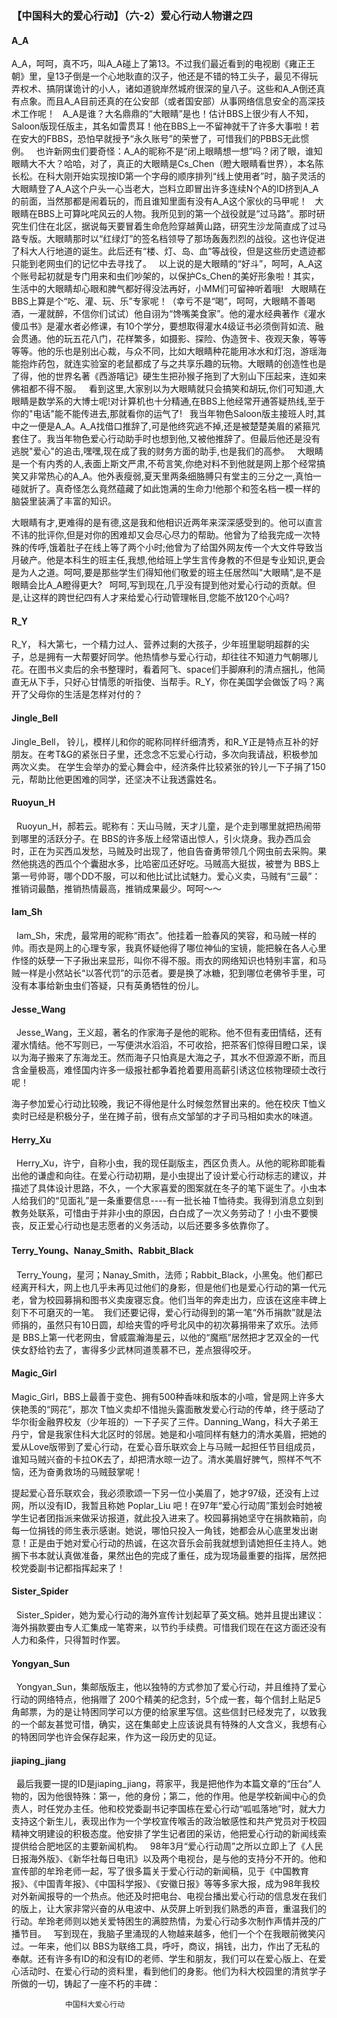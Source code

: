 ### 【中国科大的爱心行动】（六-2）爱心行动人物谱之四

#### A_A

A_A，呵呵，真不巧，叫A_A碰上了第13。不过我们最近看到的电视剧《雍正王朝》里，皇13子倒是一个心地耿直的汉子，他还是不错的特工头子，最见不得玩弄权术、搞阴谋诡计的小人，诸如道貌岸然城府很深的皇八子。这些和A_A倒还真有点象。而且A_A目前还真的在公安部（或者国安部）从事网络信息安全的高深技术工作呢！
 
A_A是谁？大名鼎鼎的“大眼睛”是也！估计BBS上很少有人不知，Saloon版现任版主，其名如雷贯耳！他在BBS上一不留神就干了许多大事啦！若在安大的FBBS，恐怕早就授予“永久账号”的荣誉了，可惜我们的PBBS无此惯例。
 
也许新网虫们要奇怪：A_A的昵称不是“闭上眼睛想一想”吗？闭了眼，谁知眼睛大不大？哈哈，对了，真正的大眼睛是Cs_Chen（瞪大眼睛看世界），本名陈长松。在科大刚开始实现按ID第一个字母的顺序排列“线上使用者”时，脑子灵活的大眼睛登了A_A这个户头一心当老大，岂料立即冒出许多连续N个A的ID挤到A_A的前面，当然那都是闹着玩的，而且谁知里面有没有A_A这个家伙的马甲呢！
 
大眼睛在BBS上可算叱咤风云的人物。我所见到的第一个战役就是“过马路”。那时研究生们住在北区，据说每天要冒着生命危险穿越黄山路，研究生沙龙简直成了过马路专版。大眼睛那时以“红绿灯”的签名档领导了那场轰轰烈烈的战役。这也许促进了科大人行地道的诞生。此后还有“楼、灯、岛、血”等战役，但是这些历史遗迹都只能到老网虫们的记忆中去寻找了。
 
以上说的是大眼睛的“好斗”，呵呵，A_A这个账号起初就是专门用来和虫们吵架的，以保护Cs_Chen的美好形象啦！其实，生活中的大眼睛却心眼和脾气都好得没法再好，小MM们可留神听着哦!
 
大眼睛在BBS上算是个“吃、灌、玩、乐”专家呢！（幸亏不是“喝”，呵呵，大眼睛不善喝酒，一灌就醉，不信你们试试）他自诩为“馋嘴美食家”。他的灌水经典著作《灌水傻瓜书》是灌水者必修课，有10个学分，要想取得灌水4级证书必须倒背如流、融会贯通。他的玩五花八门，花样繁多，如摄影、探险、伪造贺卡、夜观天象，等等等等。他的乐也是别出心裁，与众不同，比如大眼睛种花能用冰水和灯泡，游瑶海能抱炸药包，就连实验室的老鼠都成了与之共享乐趣的玩物。大眼睛的创造性也是了得，他的世界名著《西游嘻记》硬生生把孙猴子拖到了大别山下压起来，连如来佛祖都不得不服。
 
看到这里,大家别以为大眼睛就只会搞笑和胡玩,你们可知道,大眼睛是数学系的大博士呢!对计算机也十分精通,在BBS上他经常开通答疑热线,至于你的"电话"能不能传进去,那就看你的运气了!
 
我当年物色Saloon版主接班人时,其中之一便是A_A。A_A找借口推辞了,可是他终究逃不掉,还是被楚楚美眉的紧箍咒套住了。我当年物色爱心行动助手时也想到他,又被他推辞了。但最后他还是没有逃脱"爱心"的追击,嘿嘿,现在成了我的财务方面的助手,也是我们的高参。
 
大眼睛是一个有内秀的人,表面上斯文严肃,不苟言笑,你绝对料不到他就是网上那个经常搞笑又非常热心的A_A。他外表瘦弱,夏天里两条细胳膊只有堂主的三分之一,真怕一碰就折了。真奇怪怎么竟然蕴藏了如此饱满的生命力!他那个和签名档一模一样的脑袋里装满了丰富的知识。

大眼睛有才,更难得的是有德,这是我和他相识近两年来深深感受到的。他可以直言不讳的批评你,但是对你的困难却又会尽心尽力的帮助。他曾为了给我完成一次特殊的传呼,饿着肚子在线上等了两个小时;他曾为了给国外网友传一个大文件导致当月破产。他是本科生的班主任,我想,他给班上学生言传身教的不但是专业知识,更会是为人之道。呵呵,要是那些学生们得知他们敬爱的班主任居然叫"大眼睛",是不是眼睛会比A_A瞪得更大?
 
呵呵,写到现在,几乎没有提到他对爱心行动的贡献。但是,让这样的跨世纪四有人才来给爱心行动管理帐目,您能不放120个心吗?

#### R_Y

R_Y， 科大第七，一个精力过人、营养过剩的大孩子，少年班里聪明超群的尖子，总是拥有一大帮要好同学。他热情参与爱心行动，却往往不知道力气朝哪儿花。在图书义卖后的余书整理时，看着阿飞、space们手脚麻利的清点捆扎，他简直无从下手，只好心甘情愿的听指使、当帮手。R_Y，你在美国学会做饭了吗？离开了父母你的生活是怎样对付的？
 
#### Jingle_Bell

Jingle_Bell， 铃儿，模样儿和你的昵称同样纤细清秀，和R_Y正是特点互补的好朋友。在考T&G的紧张日子里，还念念不忘爱心行动，多次向我请战，积极参加两次义卖。 在学生会举办的爱心舞会中，经济条件比较紧张的铃儿一下子捐了150元，帮助比他更困难的同学，还坚决不让我透露姓名。

#### Ruoyun_H
 
Ruoyun_H，郝若云。昵称有：天山马贼，天才儿童，是个走到哪里就把热闹带到哪里的活跃分子。在 BBS的许多版上经常语出惊人，引火烧身。我办西瓜会时，正在为买西瓜发愁，马贼及时出现了，他自告奋勇带领几个网虫前去采购。果然他挑选的西瓜个个囊甜水多，比哈密瓜还好吃。马贼高大挺拔，被誉为 BBS上第一号帅哥，哪个DD不服，可以和他比试比试魅力。爱心义卖，马贼有“三最”：推销词最酷，推销热情最高，推销成果最少。呵呵～～

#### Iam_Sh
 
Iam_Sh，宋虎，最常用的昵称“雨衣”。他挂着一脸春风的笑容，和马贼一样的帅。雨衣是网上的心理专家，我真怀疑他得了哪位神仙的宝镜，能把躲在各人心里作怪的妖孽一下子揪出来显形，叫你不得不服。雨衣的网络知识也特别丰富，和马贼一样是小然站长“以答代罚”的示范者。要是换了冰糖，犯到哪位老佛爷手里，可没有本事给新虫虫们答疑，只有英勇牺牲的份儿。

#### Jesse_Wang
 
Jesse_Wang，王义超，著名的作家海子是他的昵称。他不但有麦田情结，还有灌水情结。他不写则已，一写便洪水滔滔，不可收拾，把茶客们惊得目瞪口呆，误以为海子搬来了东海龙王。然而海子只怕真是大海之子，其水不但源源不断，而且含金量极高，难怪国内许多一级报社都争着抢着要用高薪引诱这位核物理硕士改行呢！

海子参加爱心行动比较晚，我记不得他是什么时候忽然冒出来的。他在校庆 T恤义卖时已经是积极分子，坐在摊子前，很有点文邹邹的才子司马相如卖水的味道。

#### Herry_Xu
 
Herry_Xu，许宁，自称小虫，我的现任副版主，西区负责人。从他的昵称即能看出他的谦虚和向往。在爱心行动初期，是小虫提出了设计爱心行动标志的建议，并描述了具体设计思路，不久，一个大家喜爱的图案就在冬子的笔下诞生了。小虫本人给我们的“见面礼”是一条重要信息----有一批长袖 T恤待卖。我得到消息立刻到教务处联系，可惜由于并非小虫的原因，白白成了一次义务劳动了！小虫不要懊丧，反正爱心行动也是志愿者的义务活动，以后还要多多依靠你了。

#### Terry_Young、Nanay_Smith、Rabbit_Black
 
Terry_Young，星河；Nanay_Smith，法师；Rabbit_Black，小黑兔。他们都已经离开科大，网上也几乎未再见过他们的身影，但是他们也是爱心行动的第一代元老，曾为校园募捐和图书义卖废寝忘食。他们当年的奔走出力，应该在这座丰碑上刻下不可磨灭的一笔。  我们还要记得，爱心行动得到的第一笔“外币捐款”就是法师捐的，虽然只有10日圆，却给夹雪的呼号北风中的初次募捐带来了欢乐。法师是 BBS上第一代老网虫，曾威震瀚海星云，以他的“魔瓶”居然把才艺双全的一代侠女舒给钓去了，害得多少武林同道羡慕不已，差点狠得咬牙。
 
#### Magic_Girl

Magic_Girl，BBS上最善于变色、拥有500种香味和版本的小喧，曾是网上许多大侠艳羡的“网花”，那次 T恤义卖却不惜抛头露面散发爱心行动的传单，终于感动了华尔街金融界校友（少年班的）一下子买了三件。Danning_Wang，科大子弟王丹宁，曾是我家住科大北区时的邻居。她是和小喧同样有魅力的清水美眉，把她的爱从Love版带到了爱心行动，在爱心音乐联欢会上与马贼一起担任节目组成员，谁知马贼兴奋的卡拉OK去了，却把清水晾一边了。清水美眉好脾气，照样不气不恼，还为奋勇救场的马贼鼓掌呢！

提起爱心音乐联欢会，我必须歌颂一下另一位小美眉了，她才97级，还没有上过网，所以没有ID，我暂且称她 Poplar_Liu 吧！在97年“爱心行动周”策划会时她被学生记者团指派来做采访报道，就此投入进来了。校园募捐她坚守在捐款箱前，向每一位捐钱的师生表示感谢。她说，哪怕只投入一角钱，她都会从心底里发出谢意！正是由于她对爱心行动的热诚，在这次音乐会前我就想到请她担任主持人。她搁下书本就认真做准备，果然出色的完成了重任，成为现场最重要的指挥，居然把校党委副书记都指挥起来了！        

#### Sister_Spider
 
Sister_Spider，她为爱心行动的海外宣传计划起草了英文稿。她并且提出建议：海外捐款要由专人汇集成一笔寄来，以节约手续费。可惜我们现在在这方面还没有人力和条件，只得暂时作罢。

#### Yongyan_Sun
 
Yongyan_Sun，集邮版版主，他以独特的方式参加了爱心行动，并且维持了爱心行动的网络特点，他捐赠了 200个精美的纪念封，5个成一套，每个信封上贴足5角邮票，为的是让特困同学可以方便的给家里写信。这些信封已经发完了，以致我的一个邮友甚觉可惜，确实，这在集邮史上应该说具有特殊的人文含义，我想有心的特困同学也许会保存起来，作为这一段历史的见证。

#### jiaping_jiang
 
最后我要一提的ID是jiaping_jiang，蒋家平，我是把他作为本篇文章的“压台”人物的，因为他很特殊：第一，他的身份；第二，他的作用。他是学校新闻中心的负责人，时任党办主任。他和校党委副书记李国栋在爱心行动“呱呱落地”时，就大力支持这个新生儿，表现出作为一个学校宣传喉舌的政治敏感性和共产党员对于校园精神文明建设的积极态度。他安排了学生记者团的采访，他把爱心行动的新闻线索提供给合肥地区的主要新闻机构。   98年3月“爱心行动周”之所以立即上了《人民日报海外版》、《新华社每日电讯》以及两个电视台，是与他的支持分不开的。他和宣传部的牟玲老师一起，写了很多篇关于爱心行动的新闻稿，见于《中国教育报》、《中国青年报》、《中国科学报》、《安徽日报》等等多家大报，成为98年我校对外新闻报导的一个热点。他还及时把电台、电视台播出爱心行动的信息发在我们的版上，让大家非常兴奋的从电波中、从荧屏上听到我们熟悉的声音，重温我们的行动。牟玲老师则以她关爱特困生的满腔热情，为爱心行动多次制作声情并茂的广播节目。
 
写到现在，我脑子里涌现的人物越来越多，他们一个个在我眼前微笑闪过。一年来，他们以 BBS为联络工具，呼吁，商议，捐钱，出力，作出了无私的奉献。还有许多有ID的和没有ID的老师、学生和朋友，我们可以在爱心版上、在爱心活动时、在爱心行动的资料里，看到他们的身影。他们为科大校园里的清贫学子所做的一切，铸起了一座不朽的丰碑：
```
            中国科大爱心行动
```
